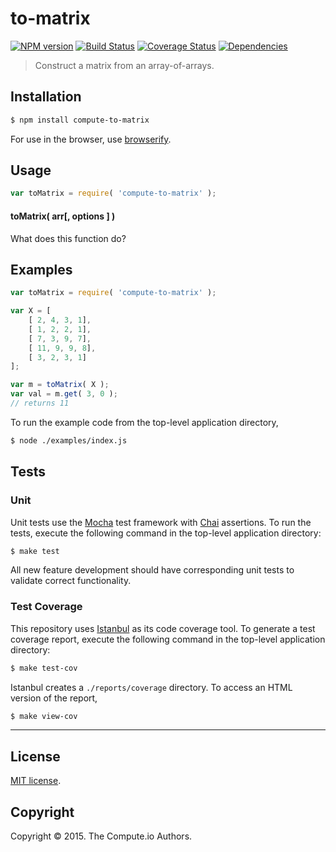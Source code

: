 to-matrix
===
[![NPM version][npm-image]][npm-url] [![Build Status][travis-image]][travis-url] [![Coverage Status][coveralls-image]][coveralls-url] [![Dependencies][dependencies-image]][dependencies-url]

> Construct a matrix from an array-of-arrays.


## Installation

``` bash
$ npm install compute-to-matrix
```

For use in the browser, use [browserify](https://github.com/substack/node-browserify).


## Usage

``` javascript
var toMatrix = require( 'compute-to-matrix' );
```

#### toMatrix( arr[, options ] )

What does this function do?


## Examples

``` javascript
var toMatrix = require( 'compute-to-matrix' );

var X = [
	[ 2, 4, 3, 1],
	[ 1, 2, 2, 1],
	[ 7, 3, 9, 7],
	[ 11, 9, 9, 8],
	[ 3, 2, 3, 1]
];

var m = toMatrix( X );
var val = m.get( 3, 0 );
// returns 11
```

To run the example code from the top-level application directory,

``` bash
$ node ./examples/index.js
```


## Tests

### Unit

Unit tests use the [Mocha](http://mochajs.org/) test framework with [Chai](http://chaijs.com) assertions. To run the tests, execute the following command in the top-level application directory:

``` bash
$ make test
```

All new feature development should have corresponding unit tests to validate correct functionality.


### Test Coverage

This repository uses [Istanbul](https://github.com/gotwarlost/istanbul) as its code coverage tool. To generate a test coverage report, execute the following command in the top-level application directory:

``` bash
$ make test-cov
```

Istanbul creates a `./reports/coverage` directory. To access an HTML version of the report,

``` bash
$ make view-cov
```


---
## License

[MIT license](http://opensource.org/licenses/MIT).


## Copyright

Copyright &copy; 2015. The Compute.io Authors.


[npm-image]: http://img.shields.io/npm/v/compute-to-matrix.svg
[npm-url]: https://npmjs.org/package/compute-to-matrix

[travis-image]: http://img.shields.io/travis/compute-io/to-matrix/master.svg
[travis-url]: https://travis-ci.org/compute-io/to-matrix

[coveralls-image]: https://img.shields.io/coveralls/compute-io/to-matrix/master.svg
[coveralls-url]: https://coveralls.io/r/compute-io/to-matrix?branch=master

[dependencies-image]: http://img.shields.io/david/compute-io/to-matrix.svg
[dependencies-url]: https://david-dm.org/compute-io/to-matrix

[dev-dependencies-image]: http://img.shields.io/david/dev/compute-io/to-matrix.svg
[dev-dependencies-url]: https://david-dm.org/dev/compute-io/to-matrix

[github-issues-image]: http://img.shields.io/github/issues/compute-io/to-matrix.svg
[github-issues-url]: https://github.com/compute-io/to-matrix/issues
